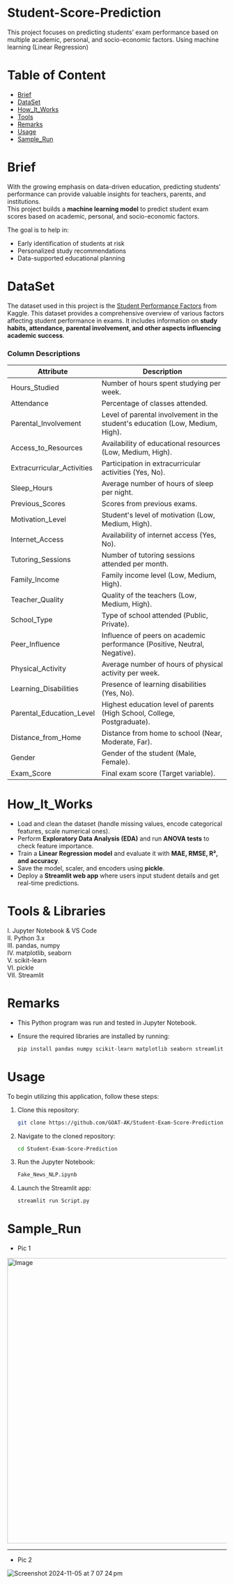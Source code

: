 # Student-Score-Prediction
This project focuses on predicting students’ exam performance based on multiple academic, personal, and socio-economic factors. Using machine learning (Linear Regression)

# Table of Content

* [Brief](#Brief)  
* [DataSet](#DataSet)  
* [How_It_Works](#How_It_Works)  
* [Tools](#Tools)  
* [Remarks](#Remarks)  
* [Usage](#Usage)  
* [Sample_Run](#Sample_Run)


# Brief

With the growing emphasis on data-driven education, predicting students’ performance can provide valuable insights for teachers, parents, and institutions.  
This project builds a **machine learning model** to predict student exam scores based on academic, personal, and socio-economic factors.

The goal is to help in:  
- Early identification of students at risk  
- Personalized study recommendations  
- Data-supported educational planning


# DataSet

The dataset used in this project is the [Student Performance Factors](https://www.kaggle.com/datasets/lainguyn123/student-performance-factors) from Kaggle. This dataset provides a comprehensive overview of various factors affecting student performance in exams. It includes information on **study habits, attendance, parental involvement, and other aspects influencing academic success**.  


### Column Descriptions

| Attribute                  | Description                                                                 |
|-----------------------------|-----------------------------------------------------------------------------|
| Hours_Studied              | Number of hours spent studying per week.                                   |
| Attendance                 | Percentage of classes attended.                                            |
| Parental_Involvement       | Level of parental involvement in the student's education (Low, Medium, High). |
| Access_to_Resources        | Availability of educational resources (Low, Medium, High).                 |
| Extracurricular_Activities | Participation in extracurricular activities (Yes, No).                    |
| Sleep_Hours                | Average number of hours of sleep per night.                                |
| Previous_Scores            | Scores from previous exams.                                                |
| Motivation_Level           | Student's level of motivation (Low, Medium, High).                         |
| Internet_Access            | Availability of internet access (Yes, No).                                 |
| Tutoring_Sessions          | Number of tutoring sessions attended per month.                            |
| Family_Income              | Family income level (Low, Medium, High).                                   |
| Teacher_Quality            | Quality of the teachers (Low, Medium, High).                               |
| School_Type                | Type of school attended (Public, Private).                                 |
| Peer_Influence             | Influence of peers on academic performance (Positive, Neutral, Negative).  |
| Physical_Activity          | Average number of hours of physical activity per week.                     |
| Learning_Disabilities      | Presence of learning disabilities (Yes, No).                               |
| Parental_Education_Level   | Highest education level of parents (High School, College, Postgraduate).   |
| Distance_from_Home         | Distance from home to school (Near, Moderate, Far).                        |
| Gender                     | Gender of the student (Male, Female).                                      |
| Exam_Score                 | Final exam score (Target variable).     


# How_It_Works

- Load and clean the dataset (handle missing values, encode categorical features, scale numerical ones).  
- Perform **Exploratory Data Analysis (EDA)** and run **ANOVA tests** to check feature importance.  
- Train a **Linear Regression model** and evaluate it with **MAE, RMSE, R², and accuracy**.  
- Save the model, scaler, and encoders using **pickle**.  
- Deploy a **Streamlit web app** where users input student details and get real-time predictions.


# Tools & Libraries

I. Jupyter Notebook & VS Code  
II. Python 3.x  
III. pandas, numpy  
IV. matplotlib, seaborn  
V. scikit-learn  
VI. pickle  
VII. Streamlit 



# Remarks
* This Python program was run and tested in Jupyter Notebook.
* Ensure the required libraries are installed by running:

  ```bash
  pip install pandas numpy scikit-learn matplotlib seaborn streamlit

# Usage

To begin utilizing this application, follow these steps:

1. Clone this repository:
   
   ```bash
   git clone https://github.com/GOAT-AK/Student-Exam-Score-Prediction

2. Navigate to the cloned repository:

   ```bash
   cd Student-Exam-Score-Prediction

3. Run the Jupyter Notebook:

   ```bash
   Fake_News_NLP.ipynb

4. Launch the Streamlit app:
   
   ```bash
   streamlit run Script.py


# Sample_Run


* Pic 1

<img width="1042" height="654" alt="Image" src="https://github.com/user-attachments/assets/ded84ee9-f1cc-47b4-be25-6c1cb24e4e0a" />


<hr>


* Pic 2

![Screenshot 2024-11-05 at 7 07 24 pm](https://github.com/user-attachments/assets/dc72517b-44d4-4648-ae54-f95e0a80b0cb)
   
